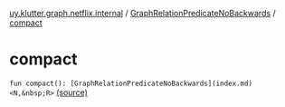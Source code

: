 [uy.klutter.graph.netflix.internal](../index.md) / [GraphRelationPredicateNoBackwards](index.md) / [compact](.)


# compact
`fun compact(): [GraphRelationPredicateNoBackwards](index.md)<N,&nbsp;R>` [(source)](https://github.com/kohesive/klutter/blob/master/netflix-graph-jdk6/src/main/kotlin/uy/klutter/graph/netflix/internal/Schema.kt#L121)


